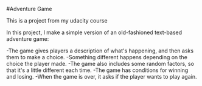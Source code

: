 #Adventure Game

This is a project from my udacity course

In this project, I make a simple version of an old-fashioned text-based adventure game:

-The game gives players a description of what's happening, and then asks them to make a choice.
-Something different happens depending on the choice the player made.
-The game also includes some random factors, so that it's a little different each time.
-The game has conditions for winning and losing.
-When the game is over, it asks if the player wants to play again.
